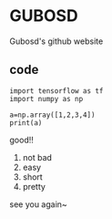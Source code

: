 # GUBOSD
Gubosd's github website

## code

    import tensorflow as tf
    import numpy as np
    
    a=np.array([1,2,3,4])
    print(a)
  
good!!

1. not bad
2. easy
3. short
4. pretty

see you again~
